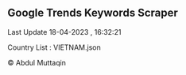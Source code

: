 

## Google Trends Keywords Scraper 
 
Last Update 18-04-2023 , 16:32:21

Country List :
VIETNAM.json



© Abdul Muttaqin 
